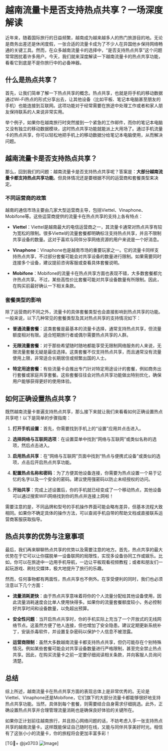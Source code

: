 # 越南流量卡是否支持热点共享？一场深度解读

近年来，随着国际旅行的日益频繁，越南成为越来越多人的热门旅游目的地。无论是商务出差还是休闲度假，一张合适的流量卡成为了不少人在异国他乡保持网络畅通的关键工具。然而，在众多越南流量卡的选择中，“是否支持热点共享”这个问题常常困扰着许多用户。今天，我们就来深度解读一下越南流量卡的热点共享功能，看看它到底是不是你旅行中的必备神器。

## 什么是热点共享？

首先，让我们简单了解一下热点共享的概念。热点共享，也就是将手机的移动数据通过Wi-Fi热点的形式分享出去，让其他设备（比如平板、笔记本电脑甚至朋友的手机）也能连接到互联网。这项功能对于经常需要在旅途中处理工作或者和家人朋友保持联系的人来说非常实用。

举个例子，如果你在越南旅行时突然接到一个紧急的工作邮件，而你的笔记本电脑又没有独立的移动数据模块，这时热点共享功能就能派上大用场了。通过手机流量卡的热点共享，你可以轻松地把手机上的移动数据分给笔记本电脑使用，从而解决问题。

## 越南流量卡是否支持热点共享？

那么，回到我们的问题：越南流量卡是否支持热点共享呢？答案是：**大部分越南流量卡都支持热点共享功能**。但具体情况还是要根据不同的运营商和套餐类型来决定。

### 不同运营商的政策

越南的通信市场主要由几家大型运营商主导，包括Viettel、Vinaphone、Mobifone等。这些运营商提供的流量卡在热点共享的支持上各有特点：

- **Viettel**：Viettel是越南最大的电信运营商之一，其流量卡通常对热点共享有较为宽松的限制。很多Viettel的流量套餐都明确标注支持热点共享，并且不限制共享设备的数量。这对于喜欢与同伴分享网络资源的用户来说是一个好消息。
  
- **Vinaphone**：Vinaphone也是越南市场的重要玩家之一。它的流量卡同样支持热点共享，不过部分套餐可能会对共享设备的数量进行限制。如果需要同时连接多个设备，建议提前咨询客服或查看具体套餐说明。

- **Mobifone**：Mobifone的流量卡在热点共享方面也表现不错，大多数套餐都允许热点共享。不过，某些高性价比套餐可能对共享设备数量有所限制。因此，在购买前最好确认一下相关条款。

### 套餐类型的影响

除了运营商的不同之外，流量卡的具体套餐类型也会直接影响到热点共享的功能。一般来说，以下几种常见的套餐类型及其对热点共享的支持情况如下：

- **普通流量套餐**：这类套餐是最基本的流量卡选择，通常支持热点共享，但流量额度相对有限。适合短期旅行者或偶尔需要热点共享的人群。

- **无限流量套餐**：对于那些希望随时随地都能享受无限制网络服务的人来说，无限流量套餐无疑是最佳选择。这类套餐不仅支持热点共享，而且通常没有流量使用上限，非常适合长期居住或频繁出国的人士。

- **特定用途套餐**：有些流量卡会推出专门针对特定用途设计的套餐，例如商务出行套餐或家庭共享套餐。这些套餐往往会对热点共享功能做出特别优化，确保用户能够获得更好的使用体验。

## 如何正确设置热点共享？

既然越南流量卡普遍支持热点共享，那么接下来就让我们来看看如何正确设置热点共享吧！以下是简单的步骤指南：

1. **打开手机设置**：首先，你需要找到手机上的“设置”应用并点击进入。

2. **选择网络与互联网选项**：在设置菜单中找到“网络与互联网”或类似名称的选项，然后点击进入。

3. **启用热点共享**：在“网络与互联网”页面中找到“热点与便携式设备”或类似的选项，点击后开启热点共享功能。

4. **配置热点名称和密码**：为了方便其他设备连接，你需要为热点设置一个易于记忆的名字以及一个安全的密码。建议使用强密码以防止未经授权的访问。

5. **开始共享**：完成上述设置后，你的手机就已经变成了一个移动热点，其他设备可以通过搜索WiFi网络找到你的热点并连接上网啦！

需要注意的是，不同品牌和型号的手机操作界面可能会略有差异，但基本流程大致相同。如果你不确定具体的操作方法，可以查阅手机自带的帮助文档或直接联系运营商客服获取指导。

## 热点共享的优势与注意事项

最后，我们再来聊聊热点共享的优势以及需要注意的地方。首先，热点共享的最大优势在于它可以让你摆脱单一设备联网的局限性，实现多设备协同工作或娱乐。比如，你可以在旅途中一边用手机导航，一边让平板观看视频教程；或者和朋友们一起玩游戏、刷社交媒体，极大地提升了旅行的乐趣。

然而，任何事物都有两面性，热点共享也不例外。在享受便利的同时，我们也必须注意以下几个方面：

- **流量消耗更快**：由于热点共享意味着将你的个人流量分配给其他设备使用，因此流量消耗速度会比单人使用快得多。如果你的流量套餐额度较小，务必控制好共享时间和设备数量，以免超出预算。

- **安全性问题**：当开启热点共享时，你的手机实际上充当了一个开放式的无线网络节点。这虽然方便了他人连接，但也增加了安全隐患。建议定期更新系统补丁，安装杀毒软件，并设置复杂密码以保护个人信息不被泄露。

- **运营商限制**：虽然大多数越南流量卡都支持热点共享，但仍可能存在个别特殊情况。例如某些套餐可能会对共享设备数量进行严格限制，甚至完全禁止热点共享。因此，在购买流量卡之前一定要仔细阅读相关条款，并向客服人员询问清楚。

## 总结

综上所述，越南流量卡在热点共享方面的表现总体上是非常优秀的。无论是Viettel、Vinaphone还是Mobifone，它们旗下的大部分流量卡都能够很好地支持热点共享功能。当然，具体到每个套餐，则需要结合自身需求仔细挑选。此外，正确设置热点共享并合理管理流量消耗也是确保良好体验的关键所在。

如果你正计划前往越南旅行，并且担心网络问题的话，不妨考虑入手一张支持热点共享的越南流量卡。这样既能保证自己随时在线，又能与同伴共享美好时光。相信有了这张小小的流量卡，你的旅程将会更加丰富多彩！

[TG💪+ @jx0703 ![Image](https://github.com/user-attachments/assets/dbca1d08-cadb-493c-b0ec-ad6f7a83f270)]